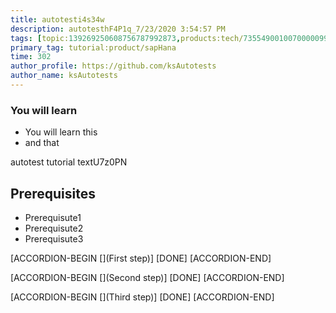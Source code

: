 ```yaml
---
title: autotesti4s34w
description: autotesthF4P1q_7/23/2020 3:54:57 PM
tags: [topic:139269250608756787992873,products:tech/73554900100700000996,tutorial:experience/advanced]
primary_tag: tutorial:product/sapHana
time: 302
author_profile: https://github.com/ksAutotests
author_name: ksAutotests
---
```

### You will learn
- You will learn this
- and that

autotest tutorial textU7z0PN

## Prerequisites
- Prerequisute1
- Prerequisute2
- Prerequisute3

[ACCORDION-BEGIN [](First step)]
[DONE]
[ACCORDION-END]

[ACCORDION-BEGIN [](Second step)]
[DONE]
[ACCORDION-END]

[ACCORDION-BEGIN [](Third step)]
[DONE]
[ACCORDION-END]

